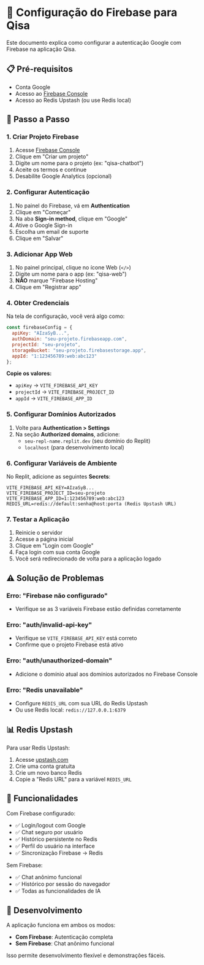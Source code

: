 # 🔐 Configuração do Firebase para Qisa

Este documento explica como configurar a autenticação Google com Firebase na aplicação Qisa.

## 📋 Pré-requisitos

- Conta Google
- Acesso ao [Firebase Console](https://console.firebase.google.com/)
- Acesso ao Redis Upstash (ou use Redis local)

## 🚀 Passo a Passo

### 1. Criar Projeto Firebase

1. Acesse [Firebase Console](https://console.firebase.google.com/)
2. Clique em "Criar um projeto"
3. Digite um nome para o projeto (ex: "qisa-chatbot")
4. Aceite os termos e continue
5. Desabilite Google Analytics (opcional)

### 2. Configurar Autenticação

1. No painel do Firebase, vá em **Authentication**
2. Clique em "Começar"
3. Na aba **Sign-in method**, clique em "Google"
4. Ative o Google Sign-in
5. Escolha um email de suporte
6. Clique em "Salvar"

### 3. Adicionar App Web

1. No painel principal, clique no ícone Web (`</>`)
2. Digite um nome para o app (ex: "qisa-web")
3. **NÃO** marque "Firebase Hosting"
4. Clique em "Registrar app"

### 4. Obter Credenciais

Na tela de configuração, você verá algo como:

```javascript
const firebaseConfig = {
  apiKey: "AIzaSyB...",
  authDomain: "seu-projeto.firebaseapp.com",
  projectId: "seu-projeto",
  storageBucket: "seu-projeto.firebasestorage.app",
  appId: "1:123456789:web:abc123"
};
```

**Copie os valores:**
- `apiKey` → `VITE_FIREBASE_API_KEY`
- `projectId` → `VITE_FIREBASE_PROJECT_ID`
- `appId` → `VITE_FIREBASE_APP_ID`

### 5. Configurar Domínios Autorizados

1. Volte para **Authentication > Settings**
2. Na seção **Authorized domains**, adicione:
   - `seu-repl-name.replit.dev` (seu domínio do Replit)
   - `localhost` (para desenvolvimento local)

### 6. Configurar Variáveis de Ambiente

No Replit, adicione as seguintes **Secrets**:

```
VITE_FIREBASE_API_KEY=AIzaSyB...
VITE_FIREBASE_PROJECT_ID=seu-projeto
VITE_FIREBASE_APP_ID=1:123456789:web:abc123
REDIS_URL=redis://default:senha@host:porta (Redis Upstash URL)
```

### 7. Testar a Aplicação

1. Reinicie o servidor
2. Acesse a página inicial
3. Clique em "Login com Google"
4. Faça login com sua conta Google
5. Você será redirecionado de volta para a aplicação logado

## ⚠️ Solução de Problemas

### Erro: "Firebase não configurado"
- Verifique se as 3 variáveis Firebase estão definidas corretamente

### Erro: "auth/invalid-api-key"
- Verifique se `VITE_FIREBASE_API_KEY` está correto
- Confirme que o projeto Firebase está ativo

### Erro: "auth/unauthorized-domain"
- Adicione o domínio atual aos domínios autorizados no Firebase Console

### Erro: "Redis unavailable"
- Configure `REDIS_URL` com sua URL do Redis Upstash
- Ou use Redis local: `redis://127.0.0.1:6379`

## 📊 Redis Upstash

Para usar Redis Upstash:

1. Acesse [upstash.com](https://upstash.com/)
2. Crie uma conta gratuita
3. Crie um novo banco Redis
4. Copie a "Redis URL" para a variável `REDIS_URL`

## 🎯 Funcionalidades

Com Firebase configurado:
- ✅ Login/logout com Google
- ✅ Chat seguro por usuário
- ✅ Histórico persistente no Redis
- ✅ Perfil do usuário na interface
- ✅ Sincronização Firebase → Redis

Sem Firebase:
- ✅ Chat anônimo funcional
- ✅ Histórico por sessão do navegador
- ✅ Todas as funcionalidades de IA

## 🔧 Desenvolvimento

A aplicação funciona em ambos os modos:
- **Com Firebase**: Autenticação completa
- **Sem Firebase**: Chat anônimo funcional

Isso permite desenvolvimento flexível e demonstrações fáceis.